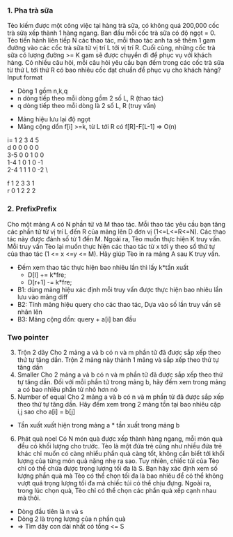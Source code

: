 
### 1. Pha trà sữa 
Tèo kiếm được một công việc tại hàng trà sữa, có không quá 200,000 cốc trà sữa xếp thành 1 hàng ngang. Ban đầu mỗi cốc trà sữa có độ ngọt = 0. Tèo tiến hành liên tiếp N các thao tác, mỗi thao tác anh ta sẽ thêm 1 gam đường vào các cốc trà sữa từ vị trí L tới vị trí R. Cuối cùng, những cốc trà sữa có lượng đường >= K gam sẽ được chuyển đi để phục vụ với khách hàng. Có nhiều câu hỏi, mỗi câu hỏi yêu cầu bạn đếm trong các cốc trà sữa từ thứ L tới thứ R có bao nhiêu cốc đạt chuẩn để phục vụ cho khách hàng? \
Input format 
* Dòng 1 gồm n,k,q
* n dòng tiếp theo mỗi dòng gồm 2 số L, R (thao tác)
* q dòng tiếp theo mỗi dòng là 2 số L, R (truy vấn)
- Mảng hiệu lưu lại độ ngọt 
- Mảng cộng dồn f[i] >=k, từ L tới R có f[R]-F[L-1] 
=> O(n)

i=      1   2   3   4   5 \
d       0   0   0   0   0 \
3-5     0   0   1   0   0 \
1-4     1   0   1   0   -1 \
2-4     1   1   1   0   -2 \

f       1   2   3   3   1 \
r       0   1   2   2   2 
### 2. PrefixPrefix
Cho một mảng A có N phần tử và M thao tác. Mỗi thao tác yêu cầu bạn tăng các phần tử từ vị trí L đến R của mảng lên D đơn vị (1<=L<=R<=N). Các thao tác này được đánh số từ 1 đến M. Ngoài ra, Tèo muốn thực hiện K truy vấn. Mỗi truy vấn Tèo lại muốn thực hiện các thao tác từ x tới y theo số thứ tự của thao tác (1 <= x <=y <= M). Hãy giúp Tèo in ra mảng A sau K truy vấn. 
- Đếm xem thao tác thực hiện bao nhiêu lần thì lấy k*tần xuất 
    + D[l] += k*fre;
    + D[r+1] -= k*fre;
- B1: dùng mảng hiệu xác định mỗi truy vấn được thực hiện bao nhiêu lần lưu vào mảng diff 
- B2: Tính mảng hiệu query cho các thao tác, Dựa vào số lần truy vấn sẽ nhân lên 
- B3: Mảng cộng dồn: query + a[i] ban đầu  
### Two pointer 
3. Trộn 2 dãy
Cho 2 mảng a và b có n và m phần tử đã được sắp xếp theo thứ tự tăng dần. Trộn 2 mảng này thành 1 mảng và sắp xếp theo thứ tự tăng dần 
4. Smaller
Cho 2 mảng a và b có n và m phần tử đã được sắp xếp theo thứ tự tăng dần. Đối với mỗi phần tử trong mảng b, hãy đếm xem trong mảng a có bao nhiêu phần tử nhỏ hơn nó
5. Number of equal 
Cho 2 mảng a và b có n và m phần tử đã được sắp xếp theo thứ tự tăng dần. Hãy đếm xem trong 2 mảng tồn tại bao nhiêu cặp i,j sao cho a[i] = b[j]
- Tần xuất xuất hiện trong mảng a * tần xuất trong mảng b 
6. Phát quà noel 
Có N món quà được xếp thành hàng ngang, mỗi món quà đều có khối lượng cho trước. Tèo là một đứa trẻ cũng như nhiều đứa trẻ khác chỉ muốn có càng nhiều phần quà càng tốt, không cần biết tới khối lượng của từng món quà nặng nhẹ ra sao. Tuy nhiên, chiếc túi của Tèo chỉ có thể chứa được trọng lượng tối đa là S. Bạn hãy xác định xem số lượng phần quà mà Tèo có thể chọn tối đa là bao nhiêu để có thể không vượt quá trọng lượng tối đa mà chiếc túi có thể chịu đựng. Ngoài ra, trong lúc chọn quà, Tèo chỉ có thể chọn các phần quà xếp cạnh nhau mà thôi.
- Dòng đầu tiên là n và s
- Dòng 2 là trọng lượng của n phần quà 
- => Tìm dãy con dài nhất có tổng <= S 